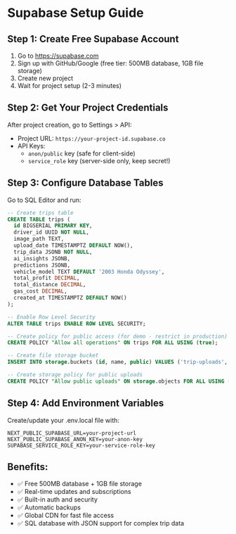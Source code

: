 # Supabase Setup Guide

## Step 1: Create Free Supabase Account

1. Go to https://supabase.com
2. Sign up with GitHub/Google (free tier: 500MB database, 1GB file storage)
3. Create new project
4. Wait for project setup (2-3 minutes)

## Step 2: Get Your Project Credentials

After project creation, go to Settings > API:

- Project URL: `https://your-project-id.supabase.co`
- API Keys:
  - `anon/public` key (safe for client-side)
  - `service_role` key (server-side only, keep secret!)

## Step 3: Configure Database Tables

Go to SQL Editor and run:

```sql
-- Create trips table
CREATE TABLE trips (
  id BIGSERIAL PRIMARY KEY,
  driver_id UUID NOT NULL,
  image_path TEXT,
  upload_date TIMESTAMPTZ DEFAULT NOW(),
  trip_data JSONB NOT NULL,
  ai_insights JSONB,
  predictions JSONB,
  vehicle_model TEXT DEFAULT '2003 Honda Odyssey',
  total_profit DECIMAL,
  total_distance DECIMAL,
  gas_cost DECIMAL,
  created_at TIMESTAMPTZ DEFAULT NOW()
);

-- Enable Row Level Security
ALTER TABLE trips ENABLE ROW LEVEL SECURITY;

-- Create policy for public access (for demo - restrict in production)
CREATE POLICY "Allow all operations" ON trips FOR ALL USING (true);

-- Create file storage bucket
INSERT INTO storage.buckets (id, name, public) VALUES ('trip-uploads', 'trip-uploads', true);

-- Create storage policy for public uploads
CREATE POLICY "Allow public uploads" ON storage.objects FOR ALL USING (bucket_id = 'trip-uploads');
```

## Step 4: Add Environment Variables

Create/update your .env.local file with:

```
NEXT_PUBLIC_SUPABASE_URL=your-project-url
NEXT_PUBLIC_SUPABASE_ANON_KEY=your-anon-key
SUPABASE_SERVICE_ROLE_KEY=your-service-role-key
```

## Benefits:

- ✅ Free 500MB database + 1GB file storage
- ✅ Real-time updates and subscriptions
- ✅ Built-in auth and security
- ✅ Automatic backups
- ✅ Global CDN for fast file access
- ✅ SQL database with JSON support for complex trip data
